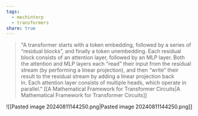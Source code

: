 ```yaml
---
tags:
  - mechinterp
  - transformers
share: true
---
```

> "A transformer starts with a token embedding, followed by a series of “residual blocks”, and finally a token unembedding. Each residual block consists of an attention layer, followed by an MLP layer. Both the attention and MLP layers each “read” their input from the residual stream (by performing a linear projection), and then “write” their result to the residual stream by adding a linear projection back in. Each attention layer consists of multiple heads, which operate in parallel." [[A Mathematical Framework for Transformer Circuits|A Mathematical Framework for Transformer Circuits]]


![[Pasted image 20240811144250.png|Pasted image 20240811144250.png]]